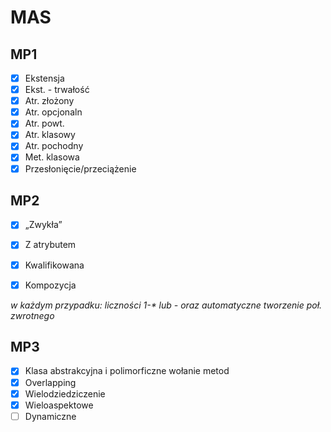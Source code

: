 # MAS

## MP1
  - [x] Ekstensja
  - [x] Ekst. - trwałość
  - [x] Atr. złożony
  - [x] Atr. opcjonaln
  - [x] Atr. powt.
  - [x] Atr. klasowy
  - [x] Atr. pochodny
  - [x] Met. klasowa
  - [x] Przesłonięcie/przeciążenie

## MP2
 - [x] „Zwykła”
 - [x] Z atrybutem
 - [x] Kwalifikowana
 - [x] Kompozycja

 
_w każdym przypadku: liczności 1-* lub *-* oraz automatyczne tworzenie poł. zwrotnego_

## MP3
 - [x] Klasa abstrakcyjna i polimorficzne wołanie metod
 - [x] Overlapping
 - [x] Wielodziedziczenie
 - [x] Wieloaspektowe
 - [ ] Dynamiczne